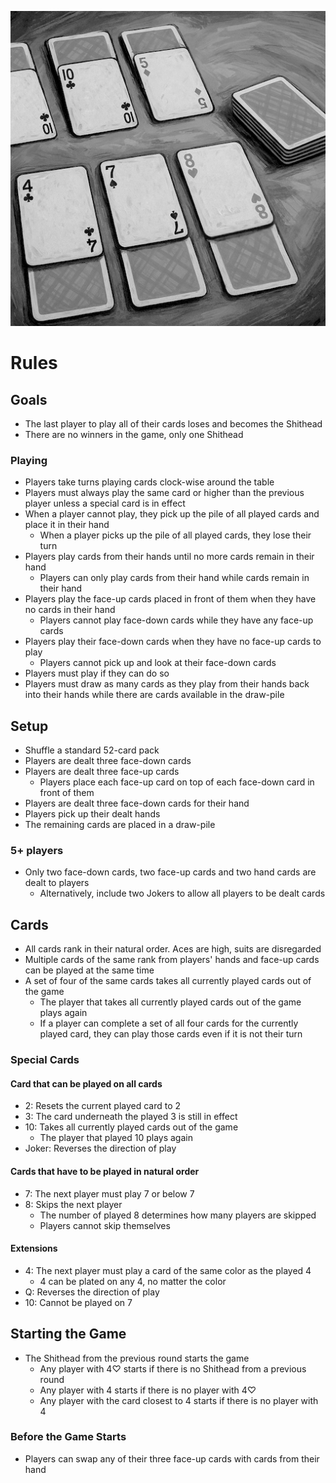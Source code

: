 ![Rules for Shithead](images/cards.png)

# Rules

## Goals

- The last player to play all of their cards loses and becomes the Shithead
- There are no winners in the game, only one Shithead

### Playing

- Players take turns playing cards clock-wise around the table
- Players must always play the same card or higher than the previous player unless a special card is in effect
- When a player cannot play, they pick up the pile of all played cards and place it in their hand
  - When a player picks up the pile of all played cards, they lose their turn
- Players play cards from their hands until no more cards remain in their hand
  - Players can only play cards from their hand while cards remain in their hand
- Players play the face-up cards placed in front of them when they have no cards in their hand
  - Players cannot play face-down cards while they have any face-up cards
- Players play their face-down cards when they have no face-up cards to play
  - Players cannot pick up and look at their face-down cards
- Players must play if they can do so
- Players must draw as many cards as they play from their hands back into their hands while there are cards available in the draw-pile

## Setup

- Shuffle a standard 52-card pack
- Players are dealt three face-down cards
- Players are dealt three face-up cards
  - Players place each face-up card on top of each face-down card in front of them
- Players are dealt three face-down cards for their hand
- Players pick up their dealt hands
- The remaining cards are placed in a draw-pile

### 5+ players

- Only two face-down cards, two face-up cards and two hand cards are dealt to players
  - Alternatively, include two Jokers to allow all players to be dealt cards

## Cards

- All cards rank in their natural order. Aces are high, suits are disregarded
- Multiple cards of the same rank from players' hands and face-up cards can be played at the same time
- A set of four of the same cards takes all currently played cards out of the game
  - The player that takes all currently played cards out of the game plays again
  - If a player can complete a set of all four cards for the currently played card, they can play those cards even if it is not their turn

### Special Cards

#### Card that can be played on all cards

- 2: Resets the current played card to 2
- 3: The card underneath the played 3 is still in effect
- 10: Takes all currently played cards out of the game
  - The player that played 10 plays again
- Joker: Reverses the direction of play

#### Cards that have to be played in natural order

- 7: The next player must play 7 or below 7
- 8: Skips the next player
  - The number of played 8 determines how many players are skipped
  - Players cannot skip themselves

#### Extensions

- 4: The next player must play a card of the same color as the played 4
  - 4 can be plated on any 4, no matter the color
- Q: Reverses the direction of play
- 10: Cannot be played on 7

## Starting the Game

- The Shithead from the previous round starts the game
  - Any player with 4♡ starts if there is no Shithead from a previous round
  - Any player with 4 starts if there is no player with 4♡
  - Any player with the card closest to 4 starts if there is no player with 4

### Before the Game Starts

- Players can swap any of their three face-up cards with cards from their hand
